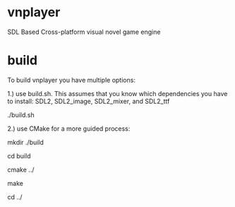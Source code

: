 # vnplayer
SDL Based Cross-platform visual novel game engine

# build

To build vnplayer you have multiple options:

1.) use build.sh. This assumes that you know which dependencies you have to install:
SDL2, SDL2_image, SDL2_mixer, and SDL2_ttf


./build.sh


2.) use CMake for a more guided process:


mkdir ./build

cd build

cmake ../

make

cd ../


